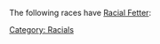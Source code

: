 The following races have [Racial Fetter](Racial_Fetter "wikilink"):

[Category: Racials](Category:_Racials "wikilink")
